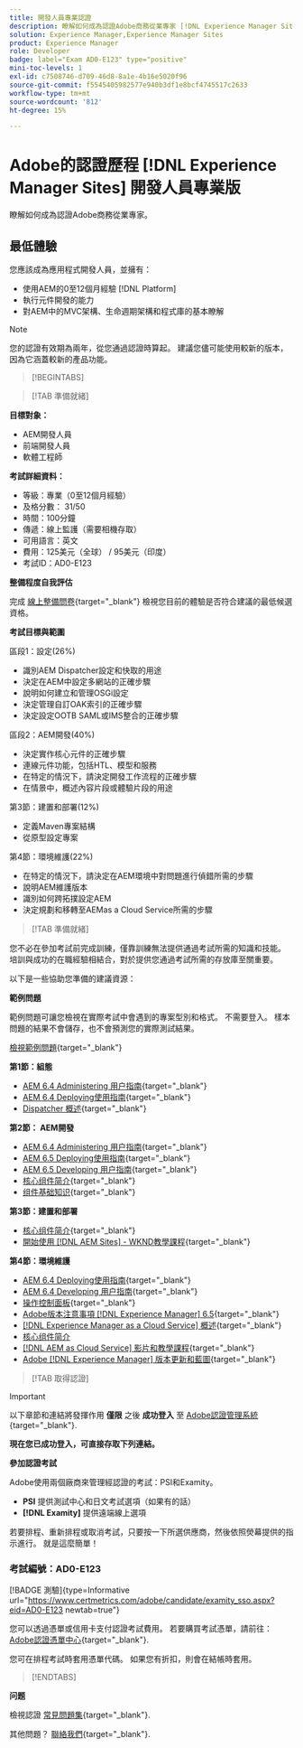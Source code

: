 ```yaml
---
title: 開發人員專業認證
description: 瞭解如何成為認證Adobe商務從業專家 [!DNL Experience Manager Sites].
solution: Experience Manager,Experience Manager Sites
product: Experience Manager
role: Developer
badge: label="Exam AD0-E123" type="positive"
mini-toc-levels: 1
exl-id: c7508746-d709-46d8-8a1e-4b16e5020f96
source-git-commit: f5545405982577e940b3df1e8bcf4745517c2633
workflow-type: tm+mt
source-wordcount: '812'
ht-degree: 15%

---
```


# Adobe的認證歷程 [!DNL Experience Manager Sites] 開發人員專業版

瞭解如何成為認證Adobe商務從業專家。

## 最低體驗

您應該成為應用程式開發人員，並擁有：

* 使用AEM的0至12個月經驗 [!DNL Platform]
* 執行元件開發的能力
* 對AEM中的MVC架構、生命週期架構和程式庫的基本瞭解

>[!NOTE]
>
>您的認證有效期為兩年，從您通過認證時算起。 建議您儘可能使用較新的版本，因為它涵蓋較新的產品功能。

>[!BEGINTABS]

>[!TAB 準備就緒]

**目標對象：**

* AEM開發人員
* 前端開發人員
* 軟體工程師

**考試詳細資料：**

* 等級：專業（0至12個月經驗）
* 及格分數： 31/50
* 時間：100分鐘
* 傳遞：線上監護（需要相機存取）
* 可用語言：英文
* 費用：125美元（全球） / 95美元（印度）
* 考試ID：AD0-E123

**整備程度自我評估**

完成 [線上整備問卷](https://scorpion.caveon.com/launchpad/ad-q-e123-readiness-questionnaire-for-adobe-experience-manager-sites-developer-professional-exam){target="_blank"} 檢視您目前的體驗是否符合建議的最低候選資格。

**考試目標與範圍**

區段1：設定(26%)

* 識別AEM Dispatcher設定和快取的用途
* 決定在AEM中設定多網站的正確步驟
* 說明如何建立和管理OSGi設定
* 決定管理自訂OAK索引的正確步驟
* 決定設定OOTB SAML或IMS整合的正確步驟

區段2：AEM開發(40%)

* 決定實作核心元件的正確步驟
* 連線元件功能，包括HTL、模型和服務
* 在特定的情況下，請決定開發工作流程的正確步驟
* 在情景中，概述內容片段或體驗片段的用途

第3節：建置和部署(12%)

* 定義Maven專案結構
* 從原型設定專案

第4節：環境維護(22%)

* 在特定的情況下，請決定在AEM環境中對問題進行偵錯所需的步驟
* 說明AEM維護版本
* 識別如何跨拓撲設定AEM
* 決定規劃和移轉至AEMas a Cloud Service所需的步驟

>[!TAB 準備就緒]

您不必在參加考試前完成訓練，僅靠訓練無法提供通過考試所需的知識和技能。 培訓與成功的在職經驗相結合，對於提供您通過考試所需的存放庫至關重要。

以下是一些協助您準備的建議資源：

**範例問題**

範例問題可讓您檢視在實際考試中會遇到的專案型別和格式。 不需要登入。 樣本問題的結果不會儲存，也不會預測您的實際測試結果。

[檢視範例問題](https://scorpion.caveon.com/launchpad/ad3-e123-adobe-experience-manager-sites-developer-professional-sample-questions){target="_blank"}

**第1節：組態**

* [AEM 6.4 Administering 用户指南](https://experienceleague.adobe.com/docs/experience-manager-64/administering/home.html?lang=en){target="_blank"}
* [AEM 6.4 Deploying使用指南](https://experienceleague.adobe.com/docs/experience-manager-64/deploying/home.html?lang=zh-Hans){target="_blank"}
* [Dispatcher 概述](https://experienceleague.adobe.com/docs/experience-manager-dispatcher/using/dispatcher.html?lang=en){target="_blank"}

**第2節： AEM開發**

* [AEM 6.4 Administering 用户指南](https://experienceleague.adobe.com/docs/experience-manager-64/administering/home.html?lang=en){target="_blank"}
* [AEM 6.5 Deploying使用指南](https://experienceleague.adobe.com/docs/experience-manager-65/deploying/home.html?lang=zh-Hans){target="_blank"}
* [AEM 6.5 Developing 用户指南](https://experienceleague.adobe.com/docs/experience-manager-65/developing/home.html?lang=en){target="_blank"}
* [核心组件简介](https://experienceleague.adobe.com/docs/experience-manager-core-components/using/introduction.html?lang=en){target="_blank"}
* [组件基础知识](https://experienceleague.adobe.com/docs/experience-manager-learn/getting-started-wknd-tutorial-develop/project-archetype/component-basics.html?lang=en){target="_blank"}

**第3節：建置和部署**

* [核心组件简介](https://experienceleague.adobe.com/docs/experience-manager-core-components/using/introduction.html?lang=en){target="_blank"}
* [開始使用 [!DNL AEM Sites] - WKND教學課程](https://experienceleague.adobe.com/docs/experience-manager-learn/getting-started-wknd-tutorial-develop/overview.html){target="_blank"}


**第4節：環境維護**

* [AEM 6.4 Deploying使用指南](https://experienceleague.adobe.com/docs/experience-manager-64/deploying/home.html?lang=zh-Hans){target="_blank"}
* [AEM 6.4 Developing 用户指南](https://experienceleague.adobe.com/docs/experience-manager-64/developing/home.html?lang=en){target="_blank"}
* [操作控制面板](https://experienceleague.adobe.com/docs/experience-manager-65/administering/operations/operations-dashboard.html?lang=en%20(Automated%20Maintenance%20Tasks)){target="_blank"}
* [Adobe版本注意事項 [!DNL Experience Manager] 6.5](https://experienceleague.adobe.com/docs/experience-manager-65/release-notes/service-pack/sp-release-notes.html){target="_blank"}
* [[!DNL Experience Manager as a Cloud Service] 概述](https://experienceleague.adobe.com/docs/experience-manager-cloud-service/content/home.html?lang=zh-Hans){target="_blank"}
* [核心组件简介](https://experienceleague.adobe.com/docs/experience-manager-core-components/using/introduction.html?lang=en)
* [[!DNL AEM as Cloud Service] 影片和教學課程](https://experienceleague.adobe.com/docs/experience-manager-learn/cloud-service/overview.html?lang=en){target="_blank"}
* [Adobe [!DNL Experience Manager] 版本更新和藍圖](https://experienceleague.adobe.com/docs/experience-manager-release-information/aem-release-updates/home.html?lang=zh-Hans){target="_blank"}

>[!TAB 取得認證]

>[!IMPORTANT]
>
>以下章節和連結將發揮作用 **僅限**  之後 **成功登入** 至 [Adobe認證管理系統](http://www.certmetrics.com/adobe){target="_blank"}.


**現在您已成功登入，可直接存取下列連結。**

**參加認證考試**

Adobe使用兩個廠商來管理經認證的考試：PSI和Examity。

* **PSI** 提供測試中心和日文考試選項（如果有的話）
* **[!DNL Examity]** 提供遠端線上選項

若要排程、重新排程或取消考試，只要按一下所選供應商，然後依照熒幕提供的指示進行。 就是這麼簡單！

### 考試編號：AD0-E123

[!BADGE 測驗]{type=Informative url="https://www.certmetrics.com/adobe/candidate/examity_sso.aspx?eid=AD0-E123 newtab=true"}

您可以透過憑單或信用卡支付認證考試費用。 若要購買考試憑單，請前往： [Adobe認證憑單中心](https://market.xvoucher.com/adobe/global){target="_blank"}.

您可在排程考試時套用憑單代碼。 如果您有折扣，則會在結帳時套用。

>[!ENDTABS]

**问题**

檢視認證 [常見問題集](https://experienceleague.adobe.com/docs/certification/certification/faq.html?lang=en){target="_blank"}.

其他問題？ [聯絡我們](mailto:certif@adobe.com){target="_blank"}.
